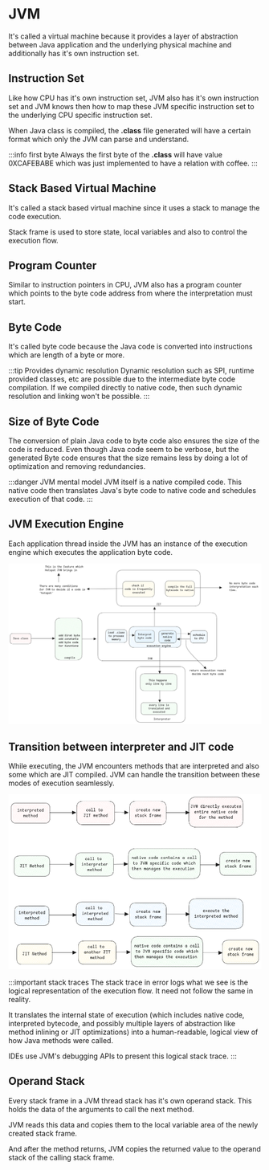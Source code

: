 # JVM

It's called a virtual machine because it provides a layer of abstraction between Java application and
the underlying physical machine and additionally has it's own instruction set.

## Instruction Set

Like how CPU has it's own instruction set, JVM also has it's own instruction set and
JVM knows then how to map these JVM specific instruction set to the underlying CPU specific instruction set.

When Java class is compiled, the **.class** file generated will have a certain format which only the JVM can parse and understand.

:::info first byte
Always the first byte of the **.class** will have value 0XCAFEBABE
which was just implemented to have a relation with coffee.
:::

## Stack Based Virtual Machine

It's called a stack based virtual machine since it uses a stack to manage the code execution.

Stack frame is used to store state, local variables and also to control the execution flow.

## Program Counter

Similar to instruction pointers in CPU,
JVM also has a program counter which points to the byte code address from where the interpretation must start.

## Byte Code

It's called byte code because the Java code is converted into instructions which are length of a byte or more.

:::tip Provides dynamic resolution
Dynamic resolution such as SPI, runtime provided classes, etc are possible due to the intermediate byte code compilation.
If we compiled directly to native code, then such dynamic resolution and linking won't be possible.
:::

## Size of Byte Code

The conversion of plain Java code to byte code also ensures the size of the code is reduced.
Even though Java code seem to be verbose,
but the generated Byte code ensures that the size remains less by doing a lot of optimization
and removing redundancies.

:::danger JVM mental model
JVM itself is a native compiled code.
This native code then translates Java's byte code to native code and
schedules execution of that code.
:::

## JVM Execution Engine

Each application thread inside the JVM has an instance of the execution engine which
executes the application byte code.

![execution engine](../../static/img/jvm-execution-engine.excalidraw.png)

## Transition between interpreter and JIT code

While executing, the JVM encounters methods that are interpreted and also some which are JIT compiled.
JVM can handle the transition between these modes of execution seamlessly.

![execution mode transition](../../static/img/jvm-execution-transition.excalidraw.png)

:::important stack traces
The stack trace in error logs what we see is the logical representation of the execution flow.
It need not follow the same in reality.

It translates the internal state of execution (which includes native code, interpreted bytecode,
and possibly multiple layers of abstraction like method inlining or JIT optimizations) into a human-readable,
logical view of how Java methods were called.

IDEs use JVM's debugging APIs to present this logical stack trace.
:::

## Operand Stack

Every stack frame in a JVM thread stack has it's own operand stack.
This holds the data of the arguments to call the next method.

JVM reads this data and copies them to the local variable area of the newly created stack frame.

And after the method returns, JVM copies the returned value to the operand stack of the calling stack frame.
